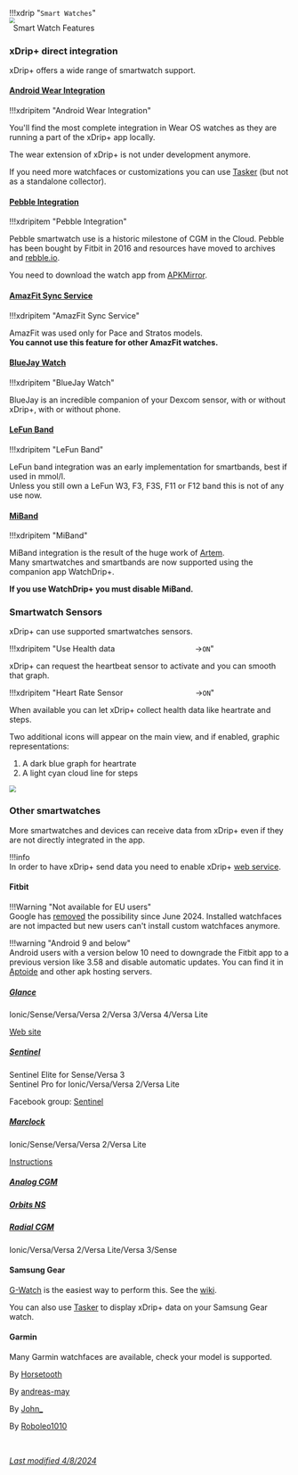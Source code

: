 

!!!xdrip "`Smart Watches`"  
    <img src="../../images/hamburger_menu.png" style="zoom:60%;" />  
    &ensp;Smart Watch Features

### xDrip+ direct integration

xDrip+ offers a wide range of smartwatch support.

#### [Android Wear Integration](/smartwatch/wear)

!!!xdripitem "Android Wear Integration" 

You'll find the most complete integration in Wear OS watches as they are running a part of the xDrip+ app locally.

The wear extension of xDrip+ is not under development anymore.

If you need more watchfaces or customizations you can use [Tasker](https://github.com/FreDiabetics/xDrip--Tasker-Tizen-Watchface-Integration/blob/master/README.md) (but not as a standalone collector).

#### [Pebble Integration](/smartwatch/pebble)

!!!xdripitem "Pebble Integration" 

Pebble smartwatch use is a historic milestone of CGM in the Cloud. Pebble has been bought by Fitbit in 2016 and resources have moved to archives and [rebble.io](https://rebble.io/).

You need to download the watch app from [APKMirror](https://www.apkmirror.com/apk/pebble-technology-corp/pebble/pebble-4-4-2-1405-62d45d7d7-endframe-release/pebble-4-4-2-1405-62d45d7d7-endframe-android-apk-download/).

#### [AmazFit Sync Service](https://crazyinfo.de/2018/07/25/xdrip-smartwatch-widget-fuer-amazfit-pace-stratos/)

!!!xdripitem "AmazFit Sync Service" 

AmazFit was used only for Pace and Stratos models.  
**You cannot use this feature for other AmazFit watches.**

#### [BlueJay Watch](/smartwatch/bluejay)

!!!xdripitem "BlueJay Watch" 

BlueJay is an incredible companion of your Dexcom sensor, with or without xDrip+, with or without phone.

#### [LeFun Band](https://www.lefunsmart.com/collections/smartwatches)

!!!xdripitem "LeFun Band" 

LeFun band integration was an early implementation for smartbands, best if used in mmol/l.  
Unless you still own a LeFun W3, F3, F3S, F11 or F12 band this is not of any use now.

#### [MiBand](/smartwatch/miband)

!!!xdripitem "MiBand" 

MiBand integration is the result of the huge work of [Artem](https://bigdigital.home.blog/).  
Many smartwatches and smartbands are now supported using the companion app WatchDrip+.

**If you use WatchDrip+ you must disable MiBand.**

### Smartwatch Sensors

xDrip+ can use supported smartwatches sensors.

!!!xdripitem "Use Health data&emsp;&emsp;&emsp;&emsp;&emsp;&emsp;&emsp;&emsp;&emsp;&emsp; →`ON`" 

xDrip+ can request the heartbeat sensor to activate and you can smooth that graph.

!!!xdripitem "Heart Rate Sensor&emsp;&emsp;&emsp;&emsp;&emsp;&emsp;&emsp;&emsp;&emsp; →`ON`"

When available you can let xDrip+ collect health data like heartrate and steps.

Two additional icons will appear on the main view, and if enabled, graphic representations:

1.  A dark blue graph for heartrate
2. A light cyan cloud line for steps

<img src="../images/M-S-SW8c.png" style="zoom:75%;" />

### Other smartwatches

More smartwatches and devices can receive data from xDrip+ even if they are not directly integrated in the app.

!!!info  
    In order to have xDrip+ send data you need to enable xDrip+ [web service](/use/interapp#web-service).

#### Fitbit

!!!Warning "Not available for EU users"  
    Google has [removed](https://support.google.com/fitbit/answer/14237121?hl=en) the possibility since June 2024. Installed watchfaces are not impacted but new users can't install custom watchfaces anymore.

!!!warning "Android 9 and below"  
    Android users with a version below 10 need to downgrade the Fitbit app to a previous version like 3.58 and disable automatic updates. You can find it in [Aptoide](https://fitbit.en.aptoide.com/versions) and other apk hosting servers.

##### [Glance](https://gallery.fitbit.com/details/7b5d9822-7e8e-41f9-a2a7-e823548c001c)

Ionic/Sense/Versa/Versa 2/Versa 3/Versa 4/Versa Lite

[Web site](https://glancewatchface.com/)

##### [Sentinel](https://gallery.fitbit.com/developer/b50ac7f5-b932-441a-be18-e258b17c736b)

Sentinel Elite for Sense/Versa 3  
Sentinel Pro for  Ionic/Versa/Versa 2/Versa Lite

Facebook group: [Sentinel](https://www.facebook.com/groups/3185325128159614)

##### [Marclock](https://gallery.fitbit.com/details/9eacf714-5b23-40c8-9621-ded74bd9edf9)

Ionic/Sense/Versa/Versa 2/Versa Lite

[Instructions](https://github.com/cramis1/Marclock-with-CGM-weather/blob/master/README.md)

##### [Analog CGM](https://gallery.fitbit.com/details/4d7b46b1-aaba-49b4-aa10-183321014dd3)

##### [Orbits NS](https://gallery.fitbit.com/details/44de5c81-b77c-4f90-baa8-38f3e3d28695)

##### [Radial CGM](https://gallery.fitbit.com/details/0173730e-5381-4495-bc6e-6ec93c8df029)

Ionic/Versa/Versa 2/Versa Lite/Versa 3/Sense

#### Samsung Gear

[G-Watch](https://play.google.com/store/apps/details?id=sk.trupici.g_watch) is the easiest way to perform this. See the [wiki](https://github.com/trupici/G-Watch-Wear/wiki).

You can also use [Tasker](https://github.com/FreDiabetics/xDrip--Tasker-Tizen-Watchface-Integration/blob/master/README.md) to display xDrip+ data on your Samsung Gear watch.

#### Garmin

Many Garmin watchfaces are available, check your model is supported.

By [Horsetooth](https://apps.garmin.com/en-US/developer/e985e9ec-bcf6-4aef-bfe9-77c1c93fc854/apps)

By [andreas-may](https://apps.garmin.com/en-US/developer/f9420c47-810f-47ac-a7dd-9fa7b8ecd22d/apps)

By [John_](https://apps.garmin.com/en-US/developer/b2d30711-2708-4f3a-8e83-009c16d07081/apps)

By [Roboleo1010](https://apps.garmin.com/en-US/developer/b61690c3-5e5c-4c4e-afe9-434db16542a9/apps)

</br>

[*Last modified 4/8/2024*](https://github.com/NightscoutFoundation/xDrip/releases/tag/2024.08.02)
